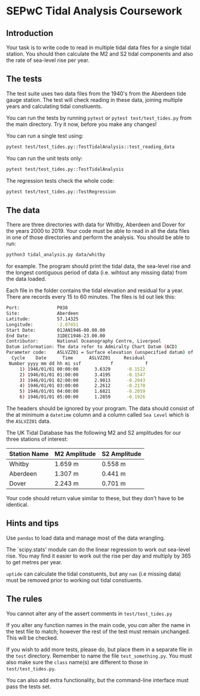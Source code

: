 # SEPwC Tidal Analysis Coursework

## Introduction

Your task is to write code to read in multiple tidal data files for a single
tidal station. You should then calculate the M2 and S2 tidal components
and also the rate of sea-level rise per year.

## The tests

The test suite uses two data files from the 1940's from the
Aberdeen tide gauge station. The test will check reading in these
data, joining multiple years and calculating tidal constiuents.

You can run the tests by running `pytest` or `pytest test/test_tides.py`
from the main directory. Try it now, before you make any changes!

You can run a single test using:

```bash
pytest test/test_tides.py::TestTidalAnalysis::test_reading_data
```

You can run the unit tests only:

```bash
pytest test/test_tides.py::TestTidalAnalysis
```

The regression tests check the whole code:

```bash
pytest test/test_tides.py::TestRegression
```

## The data

There are three directories with data for Whitby, Aberdeen and Dover for the years
2000 to 2019. Your code must be able to read in all the data files in one of those
directories and perform the analysis. You should be able to run:

```bash
python3 tidal_analysis.py data/whitby
```

for example. The program should print the tidal data, the sea-level rise and
the longest contiguous period of data (i.e. wihtout any missing data) from 
the data loaded. 

Each file in the folder contains the tidal elevation and residual for a year.
There are records every 15 to 60 minutes. The files is lid out liek this:

```bash
Port:              P038
Site:              Aberdeen
Latitude:          57.14325
Longitude:         -2.07451
Start Date:        01JAN1946-00.00.00
End Date:          31DEC1946-23.00.00
Contributor:       National Oceanography Centre, Liverpool
Datum information: The data refer to Admiralty Chart Datum (ACD)
Parameter code:    ASLVZZ01 = Surface elevation (unspecified datum) of the water body                      
  Cycle    Date      Time      ASLVZZ01     Residual  
 Number yyyy mm dd hh mi ssf           f            f 
     1) 1946/01/01 00:00:00      3.6329      -0.1522  
     2) 1946/01/01 01:00:00      3.4195      -0.1547  
     3) 1946/01/01 02:00:00      2.9013      -0.2043  
     4) 1946/01/01 03:00:00      2.2612      -0.2170  
     5) 1946/01/01 04:00:00      1.6821      -0.2059  
     6) 1946/01/01 05:00:00      1.2859      -0.1926  
```
The headers should be ignored by your program. The data should consist of the at minimum
a `datetime` column and a column called `Sea Level` which is the `ASLVZZ01` data.

The UK Tidal Database has the following M2 and S2 amplitudes for our three stations
of interest:

| Station Name    |   M2 Amplitude   | S2 Amplitude  |
|-----------------|------------------|---------------|
| Whitby          | 1.659 m          | 0.558 m       |
| Aberdeen        | 1.307 m          | 0.441 m       |
| Dover           | 2.243 m          | 0.701 m       |

Your code should return value similar to these, but they don't have to 
be identical.

## Hints and tips

Use `pandas` to load data and manage most of the data wrangling. 

The `scipy.stats' module can do the linear regression to work out sea-level rise. You may find
it easier to work out the rise per day and multiply by 365 to get metres per year. 

`uptide` can calculate the tidal constuents, but any `nan` (i.e missing data) must be 
removed prior to working out tidal constiuents. 


## The rules

You cannot alter any of the assert comments in `test/test_tides.py`

If you alter any function names in the main code, you *can* alter the name
in the test file to match; however the rest of the test must remain unchanged. 
This will be checked.

If you wish to add more tests, please do, but place them in a separate file
in the `test` directory. Remember to name the file `test_something.py`. You must
also make sure the `class` name(s) are different to those in `test/test_tides.py`.

You can also add extra functionality, but the command-line interface must pass
the tests set.
